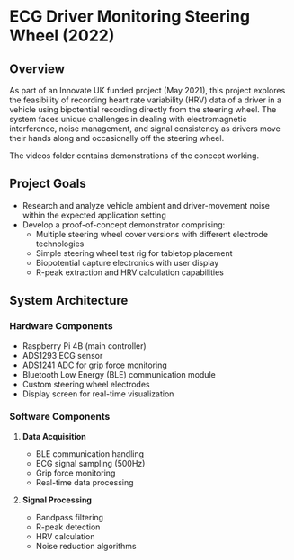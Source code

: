 # ECG Driver Monitoring Steering Wheel (2022)

## Overview
As part of an Innovate UK funded project (May 2021), this project explores the feasibility of recording heart rate variability (HRV) data of a driver in a vehicle using bipotential recording directly from the steering wheel. The system faces unique challenges in dealing with electromagnetic interference, noise management, and signal consistency as drivers move their hands along and occasionally off the steering wheel.

The videos folder contains demonstrations of the concept working.

## Project Goals
- Research and analyze vehicle ambient and driver-movement noise within the expected application setting
- Develop a proof-of-concept demonstrator comprising:
  - Multiple steering wheel cover versions with different electrode technologies
  - Simple steering wheel test rig for tabletop placement
  - Biopotential capture electronics with user display
  - R-peak extraction and HRV calculation capabilities

## System Architecture

### Hardware Components
- Raspberry Pi 4B (main controller)
- ADS1293 ECG sensor
- ADS1241 ADC for grip force monitoring
- Bluetooth Low Energy (BLE) communication module
- Custom steering wheel electrodes
- Display screen for real-time visualization

### Software Components
1. **Data Acquisition**
   - BLE communication handling
   - ECG signal sampling (500Hz)
   - Grip force monitoring
   - Real-time data processing

2. **Signal Processing**
   - Bandpass filtering
   - R-peak detection
   - HRV calculation
   - Noise reduction algorithms


